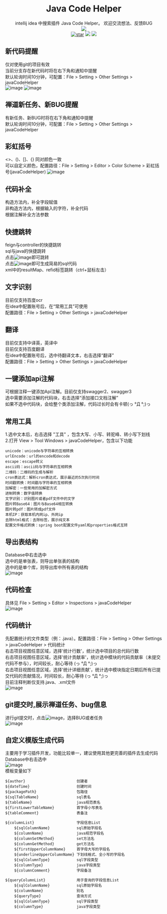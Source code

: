 <div align="center">

# Java Code Helper
intellij idea 中搜索插件 Java Code Helper。 欢迎交流想法、反馈BUG<br />
![](https://img.shields.io/badge/IDEA-2022.3.1+-pink.svg?labelColor=blue)<br />
<a href='https://gitee.com/zlfzh/javaCodeHelper'><img src='https://gitee.com/zlfzh/javaCodeHelper/badge/star.svg?theme=dark' alt='star'></img></a>
[![](https://img.shields.io/github/stars/zhanglinfeng1/javaCodeHelper?style=flat&logo=GitHub&color=pink&labelColor=blue)](https://github.com/zhanglinfeng1/javaCodeHelper)
[![](https://img.shields.io/jetbrains/plugin/d/19944?color=pink&labelColor=blue&logo=jetbrains)](https://plugins.jetbrains.com/plugin/19944-java-code-helper)<br />
</div>

## 新代码提醒
仅对使用git的项目有效<br />
当前分支存在新代码时将在右下角和通知中提醒<br />
默认轮询时间10分钟，可配置：File > Setting > Other Settings > javaCodeHelper<br />
![image](src/main/resources/example/newCodeRemind1.png)
![image](src/main/resources/example/newCodeRemind2.png)

## 禅道新任务、新BUG提醒
有新任务、新BUG时将在右下角和通知中提醒<br />
默认轮询时间10分钟，可配置：File > Setting > Other Settings > javaCodeHelper<br />

## 彩虹括号
<>、()、[]、{} 同对颜色一致<br />
可以自定义颜色，配置路径：File > Setting > Editor > Color Scheme > 彩虹括号(javaCodeHelper)
![image](src/main/resources/example/rainbowBracket.png)

## 代码补全
构造方法内，补全字段赋值<br />
非构造方法内，根据输入的字符，补全代码<br />
根据注解补全方法参数<br />

## 快捷跳转
feign与controller的快捷跳转<br />
sql与java的快捷跳转<br />
点击![image](src/main/resources/icon/logo.svg)即可跳转<br />
点击![image](src/main/resources/icon/logoGrey.svg)即可生成简易的sql代码<br />
xml中的resultMap、refid标签跳转（ctrl+鼠标左击）

## 文字识别
目前仅支持百度ocr<br />
在idea中配置账号后，在“常用工具”可使用<br />
配置路径：File > Setting > Other Settings > javaCodeHelper

## 翻译
目前仅支持中译英，英译中<br />
目前仅支持百度翻译<br />
在idea中配置账号后，选中待翻译文本，右击选择“翻译”<br />
配置路径：File > Setting > Other Settings > javaCodeHelper

## 一键添加api注解
可根据注释一键添加Api注解。目前仅支持swagger2、swagger3<br />
选中需要添加注解的代码块，右击选择“添加接口文档注解”<br />
如果不选中代码块，会给整个类添加注解，代码过长时会有卡顿(っ °Д °;)っ

## 常用工具
1.选中文本后，右击选择 "工具" ，包含大写、小写、转驼峰、转小写下划线<br />
2.打开 View > Tool Windows > javaCodeHelper，包含以下功能 <br />

    unicode：unicode与字符串的互相转换
    urlEncode：url的encode和decode
    escape：escape转义
    ascii码：ascii码与字符串的互相转换
    二维码：二维码的生成与解析
    cron表达式：解析cron表达式，展示最近的5次执行时间
    时间戳转换：时间戳与字符串的互相转换
    加解密：一些常用的加解密方式
    进制转换：数字值转换
    文字识别：识别图片或者pdf文件中的文字
    图片转Base64：图片与Base64相互转换
    图片转pdf：图片转成pdf文件
    本机IP：获取本机内网ip、外网ip
    去除html格式：去除标签，展示纯文本
    配置文件格式转换：spring boot配置文件yaml和properties格式互转

## 导出表结构
Database中右击选中 <br />
选中的是单张表，则导出单张表的结构 <br />
选中的是单个库，则导出库中所有表的结构 <br />
![image](src/main/resources/example/exportTableInfo.png)<br />

## 代码检查
具体见 File > Setting > Editor > Inspections > javaCodeHelper<br />
![image](src/main/resources/example/codeCheck.png)<br />

## 代码统计
先配置统计的文件类型（例：.java）。配置路径：File > Setting > Other Settings > javaCodeHelper > 代码统计<br />
右击项目视图任意区域，选择'统计行数'，统计选中项目的总代码行数<br />
右击项目视图任意区域，选择'统计贡献率'，统计选中模块的代码贡献率（未提交代码不参与），时间较长，耐心等待 (っ °Д °;)っ<br />
右击项目视图任意区域，选择'统计详细贡献'，统计选中模块指定日期后所有已提交代码的贡献情况，时间较长，耐心等待 (っ °Д °;)っ<br />
目前注释判断仅支持.java、.xml文件<br />
![image](src/main/resources/example/codeStatistics.png)<br />

## git提交时,展示禅道任务、bug信息
进行git提交时，点击![image](src/main/resources/icon/logo.svg)，选择BUG或者任务<br />
![image](src/main/resources/example/gitMessage.png)

## 自定义模版生成代码
主要用于学习插件开发，功能比较单一，建议使用其他更完善的插件去生成代码<br />
Database中右击选中<br />![image](src/main/resources/example/generateCode.png)<br />
模板变量如下<br />

    ${author}                       创建者
    ${dateTime}                     创建时间
    ${packagePath}                  包路径
    ${sqlTableName}                 sql表名
    ${tableName}                    java规范表名
    ${firstLowerTableName}          首字母小写表名
    ${tableComment}                 表备注

    ${columnList}                   字段信息List
        ${sqlColumnName}            sql原始字段名
        ${columnName}               java规范字段名
        ${columnSetMethod}          set方法名
        ${columnGetMethod}          get方法名
        ${firstUpperColumnName}     首字母大写的字段名
        ${underlineUpperColumnName} 下划线格式、全小写的字段名
        ${sqlColumnType}            sql字段类型
        ${columnType}               java字段类型
        ${columnComment}            字段备注

    ${queryColumnList}              用于查询的字段信息List
        ${sqlColumnName}            sql原始字段名
        ${columnName}               别名
        ${queryType}                查询方式
        ${sqlColumnType}            sql字段类型
        ${columnType}               java字段类型
